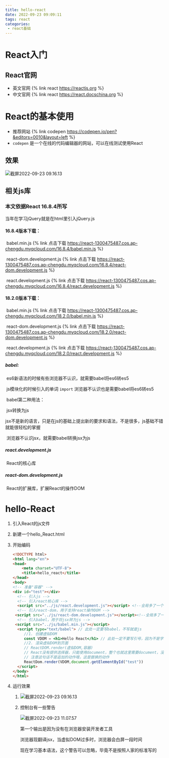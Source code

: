 ```yaml
---
title: hello-react
date: 2022-09-23 09:09:11
tags: react
categories: 	
 - react基础
---
```


# React入门

## React官网

- 英文官网 {% link react https://reactjs.org %}
- 中文官网 {% link react https://react.docschina.org %}

# React的基本使用

- 推荐网站 {% link codepen https://codepen.io/pen?&editors=0010&layout=left %}
- `codepen` 是一个在线的代码编辑器的网站，可以在线测试使用React

## 效果

![截屏2022-09-23 09.16.13](react效果.png)

## 相关js库

### 	本文依据React 16.8.4所写

当年在学习jQuery就是在html里引入jQuery.js



####  	16.8.4版本下载：

​			babel.min.js {% link 点击下载 https://react-1300475487.cos.ap-chengdu.myqcloud.com/16.8.4/babel.min.js %}

​			react-dom.development.js {% link 点击下载 https://react-1300475487.cos.ap-chengdu.myqcloud.com/16.8.4/react-dom.development.js %}

​			react.development.js {% link 点击下载 https://react-1300475487.cos.ap-chengdu.myqcloud.com/16.8.4/react.development.js %}

#### 	18.2.0版本下载：

​		babel.min.js {% link 点击下载 https://react-1300475487.cos.ap-chengdu.myqcloud.com/18.2.0/babel.min.js %}

​		react-dom.development.js {% link 点击下载 https://react-1300475487.cos.ap-chengdu.myqcloud.com/18.2.0/react-dom.development.js %}

​		react.development.js {% link 点击下载 https://react-1300475487.cos.ap-chengdu.myqcloud.com/18.2.0/react.development.js %}

##### babel:

​	es6新语法的时候有些浏览器不认识，就需要babel将es6转es5

​	js模块化的时候引入的单词 `import` 浏览器不认识也是需要babel将es6转es5

​	babel第二种用法：

​		jsx转换为js

​		jsx不是新的语言，只是在js的基础上提出新的要求和语法，不是很多，js基础不错就能很轻松的掌握

​		浏览器不认识jsx，就需要babel转换jsx为js

##### react.development.js

​	React的核心库

##### react-dom.development.js

​	React的扩展库，扩展React的操作DOM



# hello-React

1. 引入React的js文件

2. 新建一个hello_React.html

3. 开始编码

   ```html
   <!DOCTYPE html>
   <html lang="en">
   <head>
       <meta charset="UTF-8">
       <title>hello_react</title>
   </head>
   <body>
   <!-- 准备"容器" -->
   <div id="test"></div>	
     <!-- 引入js -->
     <!-- 引入react核心库 -->
     <script src="../js/react.development.js"></script> <!--全局多了一个对象 React -->
     <!-- 引入react-dom，用于支持react操作DOM -->
   	<script src="../js/react-dom.development.js"></script><!--全局多了一个对象 ReactDOM -->
     <!-- 引入babel，用于将jsx转为js -->
   	<script src="../js/babel.min.js"></script>
     <script type="text/babel"> // 此处一定要写babel，不写就是js
     	//1. 创建虚拟DOM
     	const VDOM = <h1>Hello React</h1> // 此处一定不要写引号，因为不是字符串
     	//2. 渲染虚拟DOM到页面
     	// ReactDOM.render(虚拟DOM,容器)
     	// React没有提供选择器，只能使用document，整个也就这里需要document，没有这个写不下去
     	// 注意这句话不是追加的动作哦，这是替换的动作
     	ReactDom.render(VDOM,document.getElementById("test"))
     </script>
   </body>
   </html>
   ```

4. 运行效果

   1. ![截屏2022-09-23 09.16.13](react效果.png)

   2. 控制台有一些警告

      ![截屏2022-09-23 11.07.57](warn.png)

      第一个输出是因为没有在浏览器安装开发者工具

      浏览器现翻译jsx，当虚拟DOM过多时，浏览器会白屏一段时间

      现在学习基本语法，这个警告可以忽略，毕竟不是按照人家的标准写的
      
      
